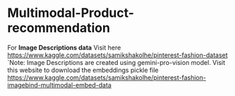 # Multimodal-Product-recommendation

For **Image Descriptions data** Visit here https://www.kaggle.com/datasets/samikshakolhe/pinterest-fashion-dataset 
 `Note: Image Descriptions are created using gemini-pro-vision model.
Visit this website to download the embeddings pickle file https://www.kaggle.com/datasets/samikshakolhe/pinterest-fashion-imagebind-multimodal-embed-data
